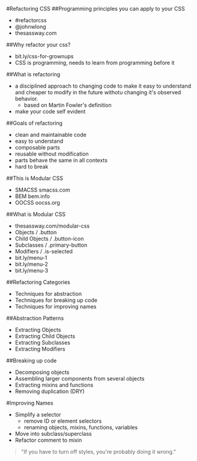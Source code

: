 #Refactoring CSS
##Programming principles you can apply to your CSS
- #refactorcss
- @johnwlong
- thesassway.com

##Why refactor your css?
- bit.ly/css-for-grownups
- CSS is programming, needs to learn from programming before it

##What is refactoring
- a disciplined approach to changing code to make it easy to understand and cheaper to modify in the future withotu changing it's observed behavior.
  - based on Martin Fowler's definition
- make your code self evident

##Goals of refactoring
- clean and maintainable code
- easy to understand
- composable parts
- reusable without modification
- parts behave the same in all contexts
- hard to break

##This is Modular CSS
- SMACSS smacss.com
- BEM bem.info
- OOCSS oocss.org

##What is Modular CSS
- thesassway.com/modular-css
- Objects / .button
- Child Objects / .button-icon
- Subclasses / .primary-button
- Modifiers / .is-selected
- bit.ly/menu-1
- bit.ly/menu-2
- bit.ly/menu-3

##Refactoring Categories
- Techniques for abstraction
- Techniques for breaking up code
- Techniques for improving names

##Abstraction Patterns
- Extracting Objects
- Extracting Child Objects
- Extracting Subclasses
- Extracting Modifiers

##Breaking up code
- Decomposing objects
- Assembling larger components from several objects
- Extracting mixins and functions
- Removing duplication (DRY)

#Improving Names
- Simplify a selector
  - remove ID or element selectors
  - renaming objects, mixins, functions, variables
- Move into subclass/superclass
- Refactor comment to mixin

> "If you have to turn off styles, you're probably doing it wrong."
